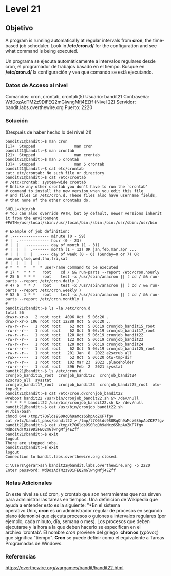 # Level 21
## Objetivo
A program is running automatically at regular intervals from **cron**, the time-based job scheduler. Look in **/etc/cron.d/** for the configuration and see what command is being executed.

Un programa se ejecuta automáticamente a intervalos regulares desde cron, el programador de trabajos basado en el tiempo. Busque en **/etc/cron.d/** la configuración y vea qué comando se está ejecutando.
### Datos de Acceso al nivel
Comandos: cron, crontab, crontab(5)
Usuario: bandit21
Contraseña:  WdDozAdTM2z9DiFEQ2mGlwngMfj4EZff (Nivel 22) 
Servidor: bandit.labs.overthewire.org
Puerto: 2220
### Solución
(Después de haber hecho lo del nivel 21)
```
bandit21@bandit:~$ man cron
[1]+  Stopped                 man cron
bandit21@bandit:~$ man crontab
[2]+  Stopped                 man crontab
bandit21@bandit:~$ man 5 crontab
[3]+  Stopped                 man 5 crontab
bandit21@bandit:~$ cat etc/crontab
cat: etc/crontab: No such file or directory
bandit21@bandit:~$ cat /etc/crontab
# /etc/crontab: system-wide crontab
# Unlike any other crontab you don't have to run the `crontab'
# command to install the new version when you edit this file
# and files in /etc/cron.d. These files also have username fields,
# that none of the other crontabs do.

SHELL=/bin/sh
# You can also override PATH, but by default, newer versions inherit it from the environment
#PATH=/usr/local/sbin:/usr/local/bin:/sbin:/bin:/usr/sbin:/usr/bin

# Example of job definition:
# .---------------- minute (0 - 59)
# |  .------------- hour (0 - 23)
# |  |  .---------- day of month (1 - 31)
# |  |  |  .------- month (1 - 12) OR jan,feb,mar,apr ...
# |  |  |  |  .---- day of week (0 - 6) (Sunday=0 or 7) OR sun,mon,tue,wed,thu,fri,sat
# |  |  |  |  |
# *  *  *   *  * user-name command to be executed
# 17 *  * * *   root    cd / && run-parts --report /etc/cron.hourly
# 25 6  * * *   root    test -x /usr/sbin/anacron || ( cd / && run-parts --report /etc/cron.daily )
# 47 6  * * 7   root    test -x /usr/sbin/anacron || ( cd / && run-parts --report /etc/cron.weekly )
# 52 6  1 * *   root    test -x /usr/sbin/anacron || ( cd / && run-parts --report /etc/cron.monthly )
#
bandit21@bandit:~$ ls -la /etc/cron.d
total 56
drwxr-xr-x   2 root root  4096 Oct  5 06:20 .
drwxr-xr-x 106 root root 12288 Oct  5 06:20 ..
-rw-r--r--   1 root root    62 Oct  5 06:19 cronjob_bandit15_root
-rw-r--r--   1 root root    62 Oct  5 06:19 cronjob_bandit17_root
-rw-r--r--   1 root root   120 Oct  5 06:19 cronjob_bandit22
-rw-r--r--   1 root root   122 Oct  5 06:19 cronjob_bandit23
-rw-r--r--   1 root root   120 Oct  5 06:19 cronjob_bandit24
-rw-r--r--   1 root root    62 Oct  5 06:19 cronjob_bandit25_root
-rw-r--r--   1 root root   201 Jan  8  2022 e2scrub_all
-rwx------   1 root root    52 Oct  5 06:20 otw-tmp-dir
-rw-r--r--   1 root root   102 Mar 23  2022 .placeholder
-rw-r--r--   1 root root   396 Feb  2  2021 sysstat
bandit21@bandit:~$ ls /etc/cron.d
cronjob_bandit15_root  cronjob_bandit22  cronjob_bandit24       e2scrub_all  sysstat
cronjob_bandit17_root  cronjob_bandit23  cronjob_bandit25_root  otw-tmp-dir
bandit21@bandit:~$ cat /etc/cron.d/cronjob_bandit22
@reboot bandit22 /usr/bin/cronjob_bandit22.sh &> /dev/null
* * * * * bandit22 /usr/bin/cronjob_bandit22.sh &> /dev/null
bandit21@bandit:~$ cat /usr/bin/cronjob_bandit22.sh
#!/bin/bash
chmod 644 /tmp/t7O6lds9S0RqQh9aMcz6ShpAoZKF7fgv
cat /etc/bandit_pass/bandit22 > /tmp/t7O6lds9S0RqQh9aMcz6ShpAoZKF7fgv
bandit21@bandit:~$ cat /tmp/t7O6lds9S0RqQh9aMcz6ShpAoZKF7fgv
WdDozAdTM2z9DiFEQ2mGlwngMfj4EZff
bandit21@bandit:~$ exit
logout
There are stopped jobs.
bandit21@bandit:~$ exit
logout
Connection to bandit.labs.overthewire.org closed.

C:\Users\gerar>ssh bandit22@bandit.labs.overthewire.org -p 2220
Enter password: WdDozAdTM2z9DiFEQ2mGlwngMfj4EZff
```
### Notas Adicionales
En este nivel se usó cron, y crontab que son herramientas que nos sirven para administrar las tareas en tiempos. Una definición de Wikipedia que ayuda a entender esto es la siguiente:
"*En el sistema operativo Unix, **cron** es un administrador regular de procesos en segundo plano (demonio) que ejecuta procesos o guiones a intervalos regulares (por ejemplo, cada minuto, día, semana o mes). Los procesos que deben ejecutarse y la hora a la que deben hacerlo se especifican en el archivo 'crontab'. El nombre _cron_ proviene del griego 
**chronos** (χρόνος) que significa "tiempo".
**Cron** se puede definir como el equivalente a Tareas Programadas de Windows.
### Referencias
https://overthewire.org/wargames/bandit/bandit22.html
